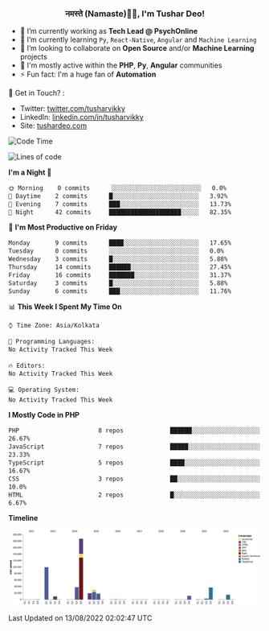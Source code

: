 <h3 align="center">नमस्ते (Namaste)🙏🏻, I'm Tushar Deo!</h3>

- 🔭 I’m currently working as **Tech Lead @ PsychOnline**
- 🌱 I’m currently learning `Py`, `React-Native`, `Angular` and `Machine Learning`
- 👯 I’m looking to collaborate on **Open Source** and/or **Machine Learning** projects
- 💬 I'm mostly active within the **PHP**, **Py**, **Angular** communities
- ⚡ Fun fact: I'm a huge fan of **Automation**

📣 Get in Touch? :
- Twitter: [twitter.com/tusharvikky](https://twitter.com/tusharvikky)
- LinkedIn: [linkedin.com/in/tusharvikky](https://www.linkedin.com/in/tusharvikky/)
- Site: [tushardeo.com](https://tushardeo.com/)

<!--START_SECTION:waka-->
![Code Time](http://img.shields.io/badge/Code%20Time-0%20secs-blue)

![Lines of code](https://img.shields.io/badge/From%20Hello%20World%20I%27ve%20Written-474%20Thousand%20lines%20of%20code-blue)

**I'm a Night 🦉** 

```text
🌞 Morning    0 commits      ░░░░░░░░░░░░░░░░░░░░░░░░░   0.0% 
🌆 Daytime    2 commits      █░░░░░░░░░░░░░░░░░░░░░░░░   3.92% 
🌃 Evening    7 commits      ███░░░░░░░░░░░░░░░░░░░░░░   13.73% 
🌙 Night      42 commits     ████████████████████░░░░░   82.35%

```
📅 **I'm Most Productive on Friday** 

```text
Monday       9 commits      ████░░░░░░░░░░░░░░░░░░░░░   17.65% 
Tuesday      0 commits      ░░░░░░░░░░░░░░░░░░░░░░░░░   0.0% 
Wednesday    3 commits      █░░░░░░░░░░░░░░░░░░░░░░░░   5.88% 
Thursday     14 commits     ██████░░░░░░░░░░░░░░░░░░░   27.45% 
Friday       16 commits     ███████░░░░░░░░░░░░░░░░░░   31.37% 
Saturday     3 commits      █░░░░░░░░░░░░░░░░░░░░░░░░   5.88% 
Sunday       6 commits      ███░░░░░░░░░░░░░░░░░░░░░░   11.76%

```


📊 **This Week I Spent My Time On** 

```text
⌚︎ Time Zone: Asia/Kolkata

💬 Programming Languages: 
No Activity Tracked This Week

🔥 Editors: 
No Activity Tracked This Week

💻 Operating System: 
No Activity Tracked This Week

```

**I Mostly Code in PHP** 

```text
PHP                      8 repos             ██████░░░░░░░░░░░░░░░░░░░   26.67% 
JavaScript               7 repos             █████░░░░░░░░░░░░░░░░░░░░   23.33% 
TypeScript               5 repos             ████░░░░░░░░░░░░░░░░░░░░░   16.67% 
CSS                      3 repos             ██░░░░░░░░░░░░░░░░░░░░░░░   10.0% 
HTML                     2 repos             █░░░░░░░░░░░░░░░░░░░░░░░░   6.67%

```


**Timeline**

![Chart not found](https://raw.githubusercontent.com/tusharvikky/tusharvikky/master/charts/bar_graph.png) 


 Last Updated on 13/08/2022 02:02:47 UTC
<!--END_SECTION:waka-->

